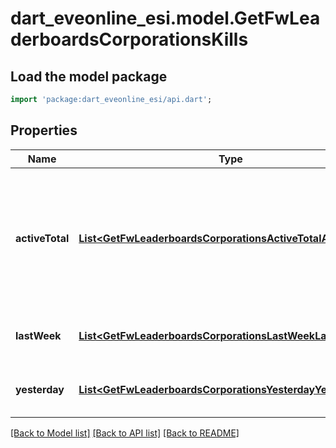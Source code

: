 # dart_eveonline_esi.model.GetFwLeaderboardsCorporationsKills

## Load the model package
```dart
import 'package:dart_eveonline_esi/api.dart';
```

## Properties
Name | Type | Description | Notes
------------ | ------------- | ------------- | -------------
**activeTotal** | [**List&lt;GetFwLeaderboardsCorporationsActiveTotalActiveTotal&gt;**](GetFwLeaderboardsCorporationsActiveTotalActiveTotal.md) | Top 10 ranking of corporations active in faction warfare by total kills. A corporation is considered \&quot;active\&quot; if they have participated in faction warfare in the past 14 days | [default to []]
**lastWeek** | [**List&lt;GetFwLeaderboardsCorporationsLastWeekLastWeek&gt;**](GetFwLeaderboardsCorporationsLastWeekLastWeek.md) | Top 10 ranking of corporations by kills in the past week | [default to []]
**yesterday** | [**List&lt;GetFwLeaderboardsCorporationsYesterdayYesterday&gt;**](GetFwLeaderboardsCorporationsYesterdayYesterday.md) | Top 10 ranking of corporations by kills in the past day | [default to []]

[[Back to Model list]](../README.md#documentation-for-models) [[Back to API list]](../README.md#documentation-for-api-endpoints) [[Back to README]](../README.md)


